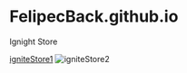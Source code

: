 # FelipecBack.github.io

Ignight Store

[igniteStore1](https://user-images.githubusercontent.com/53081057/163117727-37af76b0-b700-4a1b-8494-2e6c09050df3.jpg)
![igniteStore2](https://user-images.githubusercontent.com/53081057/163117800-c6063e36-9ef8-40cd-aba7-eed1c1fc3324.jpg)
